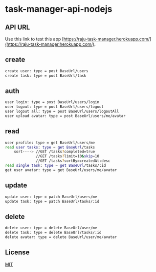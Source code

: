 # task-manager-api-nodejs

## API URL

Use this link to test this app [https://raju-task-manager.herokuapp.com/](https://raju-task-manager.herokuapp.com/).

## create
```bash
create user: type = post BaseUrl/users
create task: type = post BaseUrl/task
```

## auth
```bash
user login: type = post BaseUrl/users/login
user logout: type = post BaseUrl/users/logout
user logout all: type = post BaseUrl/users/logoutAll
user upload avatar: type = post BaseUrl/users/me/avatar
```
## read
```bash
user profile: type = get BaseUrl/users/me
read user tasks: type = get BaseUrl/tasks
    sort----> //GET /tasks?completed=true
              //GET /tasks?limit=10&skip=10
              //GET /tasks?sortBy=createdAt:desc
read single task: type = get BaseUrl/tasks/:id
get user avatar: type = get BaseUrl/users/me/avatar
```
## update
```bash
update user: type = patch BaseUrl/users/me
update task: type = patch BaseUrl/tasks/:id
```
## delete
```bash
delete user: type = delete BaseUrl/user/me
delete task: type = delete BaseUrl/tasks/:id
delete avatar: type = delete BaseUrl/user/me/avatar
```

## License
[MIT](https://choosealicense.com/licenses/mit/)
